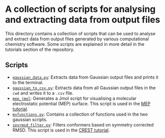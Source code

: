 # A collection of scripts for analysing and extracting data from output files

This directory contains a collection of scripts that can be used to analyse and extract data from output files generated by various computational chemistry software. Some scripts are explained in more detail in the tutorials section of the repository.

## Scripts

- [`gaussian_data.py`](gaussian_data.py): Extracts data from Gaussian output files and prints it to the terminal.
- [`gaussian_to_csv.py`](gaussian_to_csv.py): Extracts data from all Gaussian output files in the `cwd` and writes it to a `.csv` file.
- [`mep_jmol`](mep_jmol): Generates a Jmol script for visualising a molecular electrostatic potential (MEP) surface. This script is used in the [MEP tutorial](../../tutorials/MEP/README.md).
- [`myfunctions.py`](myfunctions.py): Contains a collection of functions used in the two gaussian scripts.
- [`spyrmsd_filter.py`](spyrmsd_filter.py): Filters conformers based on symmetry corrected RMSD. This script is used in the [CREST tutorial](../../tutorials/CREST/README.md#symmetry-corrected-rmsd).
